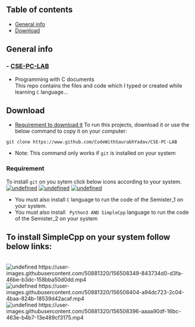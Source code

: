 ## Table of contents
* [General info](#general-info)
* [Download](#download)

## General info
### - [CSE-PC-LAB](https://github.com/CodeWithSaurabhYadav/CSE-PC-LAB)
* Programming with C documents
<br> This repo contains the files and code which I typed or created while
learning ` C ` language...
	
## Download
* [Requirement to download it](#requirement) 
To run this projects, download it or use the below command to
copy it on your computer:

```
git clone https://www.github.com/CodeWithSaurabhYadav/CSE-PC-LAB
```
* Note: This command only works if ` git ` is installed on your system <br>                                    
### Requirement
To install ` git ` on you sytem click below icons according to your system.
<br>
<a href="https://git-scm.com/download/win" target="_blank"><img alt="undefined" src="https://badgen.net/badge/Download/Windows/?color=blue&icon=windows&label"></a>
<a href="https://git-scm.com/download/mac" target="_blank"><img alt="undefined" src="https://badgen.net/badge/Download/macOS/?color=grey&icon=apple&label"></a>
<a href="https://git-scm.com/download/linux" target="_blank"><img alt="undefined" src="https://badgen.net/badge/Download/Linux64/?color=orange&icon=terminal&label"></a>
<br>
* You must also install ` C ` language to run the code of the Semister_1 on your system.
* You must also install ` Python3 AND SimpleCpp` language to run the code of the Semister_2 on your system

## To install SimpleCpp on your system follow below links:
<br>
<img alt="undefined" src="https://badgen.net/badge/Download/Windows/?color=blue&icon=windows&label">
https://user-images.githubusercontent.com/50881320/156508349-843734d0-d3fa-46be-b3dc-158bba50d0dd.mp4
<br>
<img alt="undefined" src="https://badgen.net/badge/Download/Linux64/?color=orange&icon=terminal&label">
https://user-images.githubusercontent.com/50881320/156508404-a94dc723-2c04-4baa-824b-18539d42acaf.mp4
<br>
<img alt="undefined" src="https://badgen.net/badge/Download/macOS/?color=grey&icon=apple&label">
https://user-images.githubusercontent.com/50881320/156508396-aaaa90df-16bc-463e-b4b7-13e489cf3175.mp4
